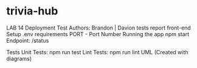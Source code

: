 # trivia-hub

LAB 14
Deployment Test
Authors: Brandon | Davion
tests report
front-end
Setup
.env requirements
PORT - Port Number
Running the app
npm start
Endpoint: /status

Tests
Unit Tests: npm run test
Lint Tests: npm run lint
UML
(Created with diagrams)
